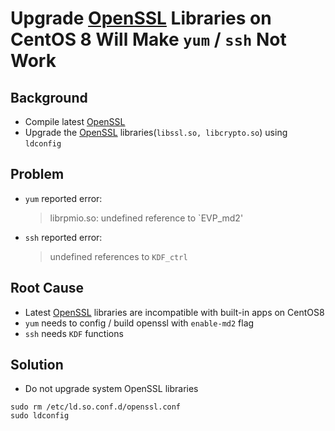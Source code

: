 # Upgrade [OpenSSL](https://www.openssl.org/) Libraries on CentOS 8 Will Make `yum` / `ssh` Not Work

## Background
* Compile latest [OpenSSL](https://www.openssl.org/)
* Upgrade the [OpenSSL](https://www.openssl.org/) libraries(`libssl.so, libcrypto.so`) using `ldconfig`

## Problem
* `yum`  reported error:
   > librpmio.so: undefined reference to `EVP_md2'
* `ssh` reported error:
   > undefined references to `KDF_ctrl` 

## Root Cause
* Latest [OpenSSL](https://www.openssl.org/) libraries are incompatible with built-in apps on CentOS8
* `yum` needs to config / build openssl with `enable-md2` flag
* `ssh` needs `KDF` functions

## Solution
* Do not upgrade system OpenSSL libraries
```
sudo rm /etc/ld.so.conf.d/openssl.conf
sudo ldconfig
```
